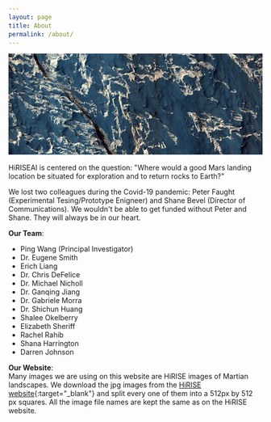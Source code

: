 ```yaml
---
layout: page
title: About
permalink: /about/
---
```

<p><div>
<img src="/assets/images/ESP_071952_1670.jpg" class="img-fluid" alt=" " />
</div></p>

HiRISEAI is centered on the question: "Where would a good Mars landing location be situated for exploration and to return rocks to Earth?" 

We lost two colleagues during the Covid-19 pandemic: Peter Faught (Experimental Tesing/Prototype Enigneer) and Shane Bevel (Director of Communications). We wouldn't be able to get funded without Peter and Shane. They will always be in our heart.

**Our Team**:  
- Ping Wang (Principal Investigator)
- Dr. Eugene Smith 
- Erich Liang
- Dr. Chris DeFelice
- Dr. Michael Nicholl
- Dr. Ganqing Jiang
- Dr. Gabriele Morra
- Dr. Shichun Huang
- Shalee Okelberry
- Elizabeth Sheriff
- Rachel Rahib
- Shana Harrington
- Darren Johnson

**Our Website**:  
Many images we are using on this website are HiRISE images of Martian landscapes. We download the jpg images from the [HiRISE website](https://www.uahirise.org/){:target="_blank"} and split every one of them into a 512px by 512 px squares. All the image file names are kept the same as on the HiRISE website.




